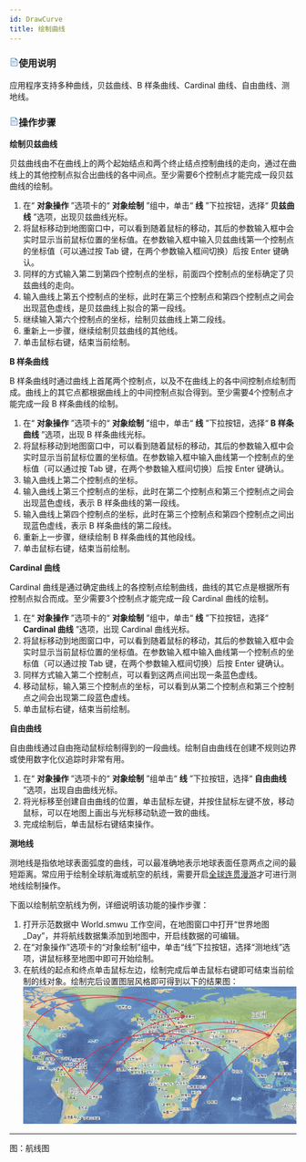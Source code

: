 ```yaml
---
id: DrawCurve
title: 绘制曲线
---
```

### ![](../../../img/read.gif)使用说明

应用程序支持多种曲线，贝兹曲线、B 样条曲线、Cardinal 曲线、自由曲线、测地线。

### ![](../../../img/read.gif)操作步骤

**绘制贝兹曲线**

贝兹曲线由不在曲线上的两个起始结点和两个终止结点控制曲线的走向，通过在曲线上的其他控制点拟合出曲线的各中间点。至少需要6个控制点才能完成一段贝兹曲线的绘制。

1. 在“ **对象操作** ”选项卡的“ **对象绘制** ”组中，单击“ **线** ”下拉按钮，选择“ **贝兹曲线** ”选项，出现贝兹曲线光标。
2. 将鼠标移动到地图窗口中，可以看到随着鼠标的移动，其后的参数输入框中会实时显示当前鼠标位置的坐标值。在参数输入框中输入贝兹曲线第一个控制点的坐标值（可以通过按 Tab 键，在两个参数输入框间切换）后按 Enter 键确认。
3. 同样的方式输入第二到第四个控制点的坐标，前面四个控制点的坐标确定了贝兹曲线的走向。
4. 输入曲线上第五个控制点的坐标，此时在第三个控制点和第四个控制点之间会出现蓝色虚线，是贝兹曲线上拟合的第一段线。
5. 继续输入第六个控制点的坐标，绘制贝兹曲线上第二段线。
6. 重新上一步骤，继续绘制贝兹曲线的其他线。
7. 单击鼠标右键，结束当前绘制。

**B 样条曲线**

B 样条曲线时通过曲线上首尾两个控制点，以及不在曲线上的各中间控制点绘制而成。曲线上的其它点都根据曲线上的中间控制点拟合得到。至少需要4个控制点才能完成一段
B 样条曲线的绘制。

1. 在“ **对象操作** ”选项卡的“ **对象绘制** ”组中，单击“ **线** ”下拉按钮，选择“ **B 样条曲线** ”选项，出现 B 样条曲线光标。
2. 将鼠标移动到地图窗口中，可以看到随着鼠标的移动，其后的参数输入框中会实时显示当前鼠标位置的坐标值。在参数输入框中输入曲线第一个控制点的坐标值（可以通过按 Tab 键，在两个参数输入框间切换）后按 Enter 键确认。
3. 输入曲线上第二个控制点的坐标。
4. 输入曲线上第三个控制点的坐标，此时在第二个控制点和第三个控制点之间会出现蓝色虚线，表示 B 样条曲线的第一段线。
5. 输入曲线上第四个控制点的坐标，此时在第三个控制点和第四个控制点之间出现蓝色虚线，表示 B 样条曲线的第二段线。
6. 重新上一步骤，继续绘制 B 样条曲线的其他段线。
7. 单击鼠标右键，结束当前绘制。

**Cardinal 曲线**

Cardinal 曲线是通过确定曲线上的各控制点绘制曲线，曲线的其它点是根据所有控制点拟合而成。至少需要3个控制点才能完成一段 Cardinal
曲线的绘制。

1. 在“ **对象操作** ”选项卡的“ **对象绘制** ”组中，单击“ **线** ”下拉按钮，选择“ **Cardinal 曲线** ”选项，出现 Cardinal 曲线光标。
2. 将鼠标移动到地图窗口中，可以看到随着鼠标的移动，其后的参数输入框中会实时显示当前鼠标位置的坐标值。在参数输入框中输入曲线第一个控制点的坐标值（可以通过按 Tab 键，在两个参数输入框间切换）后按 Enter 键确认。
3. 同样方式输入第二个控制点，可以看到这两点间出现一条蓝色虚线。
4. 移动鼠标，输入第三个控制点的坐标，可以看到从第二个控制点和第三个控制点之间会出现第二段蓝色虚线。
5. 单击鼠标右键，结束当前绘制。

**自由曲线**

自由曲线通过自由拖动鼠标绘制得到的一段曲线。绘制自由曲线在创建不规则边界或使用数字化仪追踪时非常有用。

1. 在“ **对象操作** ”选项卡的“ **对象绘制** ”组单击“ **线** ”下拉按钮，选择“ **自由曲线** ”选项，出现自由曲线光标。
2. 将光标移至创建自由曲线的位置，单击鼠标左键，并按住鼠标左键不放，移动鼠标，可以在地图上画出与光标移动轨迹一致的曲线。
3. 完成绘制后，单击鼠标右键结束操作。

**测地线**

测地线是指依地球表面弧度的曲线，可以最准确地表示地球表面任意两点之间的最短距离。常应用于绘制全球航海或航空的航线，需要开启[全球连贯漫游](../../../Visualization/BrowseMap/Pan.html#3)才可进行测地线绘制操作。

下面以绘制航空航线为例，详细说明该功能的操作步骤：

1. 打开示范数据中 World.smwu 工作空间，在地图窗口中打开“世界地图_Day”，并将航线数据集添加到地图中，开启线数据的可编辑。
2. 在“对象操作”选项卡的“对象绘制”组中，单击“线”下拉按钮，选择“测地线”选项，讲鼠标移至地图中即可开始绘制。
3. 在航线的起点和终点单击鼠标左边，绘制完成后单击鼠标右键即可结束当前绘制的线对象。绘制完后设置图层风格即可得到以下的结果图：
![](img/DrawGeodesic.png)  
---  
图：航线图  
